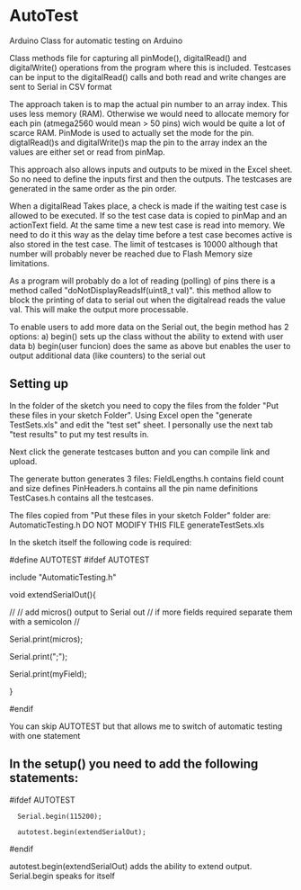 AutoTest
========

Arduino Class for automatic testing on Arduino

Class methods file for capturing all pinMode(), digitalRead() and digitalWrite() operations from the program where this is included.
Testcases can be input to the digitalRead() calls and both read and write changes are sent to Serial in CSV format

The approach taken is to map the actual pin number to an array index. This uses less memory (RAM). Otherwise we would
need to allocate memory for each pin (atmega2560 would mean > 50 pins) wich would be quite a lot of scarce RAM.
PinMode is used to actually set the mode for the pin.
digtalRead()s and digitalWrite()s map the pin to the array index an the values are either set or read
from pinMap.

This approach also allows inputs and outputs to be mixed in the Excel sheet. So no need to define the inputs
first and then the outputs. The testcases are generated in the same order as the pin order.

When a digitalRead Takes place, a check is made if the waiting test case is allowed to be executed. If so
the test case data is copied to pinMap and an actionText field. At the same time a new test case
is read into memory. We need to do it this way as the delay time before a test case becomes active is also
stored in the test case. The limit of testcases is 10000 although that number will probably never be reached
due to Flash Memory size limitations.

As a program will probably do a lot of reading (polling) of pins there is a method called "doNotDisplayReadsIf(uint8_t val)".
this method allow to block the printing of data to serial out when the digitalread reads the value val. This will make
the output more processable.

To enable users to add more data on the Serial out, the begin method has 2 options:
a) begin() sets up the class without the ability to extend with user data
b) begin(user funcion) does the same as above but enables the user to output additional data (like counters) to the serial out

Setting up
----------
In the folder of the sketch you need to copy the files from the folder "Put these files in your sketch Folder".
Using Excel open the "generate TestSets.xls" and edit the "test set" sheet. I personally use the next tab "test results"
to put my test results in.

Next click the generate testcases button and you can compile link and upload.

The generate button generates 3 files:
FieldLengths.h contains field count and size defines
PinHeaders.h contains all the pin name definitions
TestCases.h contains all the testcases.

The files copied from "Put these files in your sketch Folder" folder are:
AutomaticTesting.h      DO NOT MODIFY THIS FILE
generateTestSets.xls



In the sketch itself the following code is required:

\#define AUTOTEST
\#ifdef AUTOTEST

include "AutomaticTesting.h"

void extendSerialOut(){

   //
   // add micros() output to Serial out
   // if more fields required separate them with a semicolon
   //
   
   Serial.print(micros);
   
   Serial.print(";");
   
   Serial.print(myField);
   
}

\#endif

You can skip AUTOTEST but that allows me to switch of automatic testing with one statement

In the setup() you need to add the following statements:
--------------------------------------------------------

\#ifdef AUTOTEST

	  Serial.begin(115200);
	  
 	  autotest.begin(extendSerialOut);
 	  
\#endif


autotest.begin(extendSerialOut) adds the ability to extend output. Serial.begin speaks for itself



